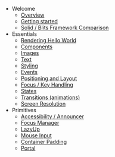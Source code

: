 - Welcome
  - [Overview](/intro/intro.md)
  - [Getting started](/intro/getting_started.md)
  - [Solid / Blits Framework Comparison](/intro/solidvsblits.md)
- Essentials
  - [Rendering Hello World](/essentials/render.md)
  - [Components](/essentials/components.md)
  - [Images](/essentials/images.md)
  - [Text](/essentials/text.md)
  - [Styling](/essentials/styling.md)
  - [Events](/essentials/events.md)
  - [Positioning and Layout](/essentials/layout.md)
  - [Focus / Key Handling](/essentials/focus.md)
  - [States](/essentials/states.md)
  - [Transitions (animations)](/essentials/transitions.md)
  - [Screen Resolution](/essentials/screen_resolution.md)
- Primitives
  - [Accessibility / Announcer](/primitives/a11y.md)
  - [Focus Manager](/primitives/useFocusManager.md)
  - [LazyUp](/primitives/lazyUp.md)
  - [Mouse Input](/primitives/useMouse.md)
  - [Container Padding](/primitives/withPadding.md)
  - [Portal](/primitives/portal.md)
